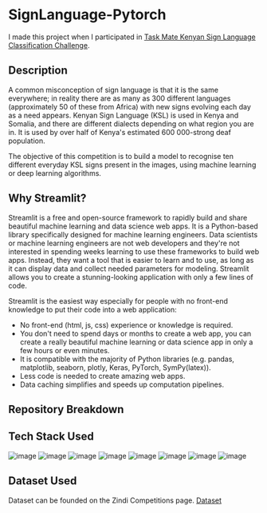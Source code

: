 # SignLanguage-Pytorch
I made this project when I participated in [Task Mate Kenyan Sign Language Classification Challenge](https://zindi.africa/competitions/kenyan-sign-language-classification-challenge).

## Description
A common misconception of sign language is that it is the same everywhere; in reality there are as many as 300 different languages (approximately 50 of these from Africa) with new signs evolving each day as a need appears. Kenyan Sign Language (KSL) is used in Kenya and Somalia, and there are different dialects depending on what region you are in. It is used by over half of Kenya's estimated 600 000-strong deaf population.

The objective of this competition is to build a model to recognise ten different everyday KSL signs present in the images, using machine learning or deep learning algorithms.

## Why Streamlit?
Streamlit is a free and open-source framework to rapidly build and share beautiful machine learning and data science web apps. It is a Python-based library specifically designed for machine learning engineers. Data scientists or machine learning engineers are not web developers and they're not interested in spending weeks learning to use these frameworks to build web apps. Instead, they want a tool that is easier to learn and to use, as long as it can display data and collect needed parameters for modeling. Streamlit allows you to create a stunning-looking application with only a few lines of code.

Streamlit is the easiest way especially for people with no front-end knowledge to put their code into a web application:

- No front-end (html, js, css) experience or knowledge is required.
- You don't need to spend days or months to create a web app, you can create a really beautiful machine learning or data science app in only a few hours or even minutes.
- It is compatible with the majority of Python libraries (e.g. pandas, matplotlib, seaborn, plotly, Keras, PyTorch, SymPy(latex)).
- Less code is needed to create amazing web apps.
- Data caching simplifies and speeds up computation pipelines.

## Repository Breakdown


## Tech Stack Used
![image](https://img.shields.io/badge/Python-3776AB?style=for-the-badge&logo=python&logoColor=white)
![image](https://img.shields.io/badge/Numpy-013243?style=for-the-badge&logo=numpy&logoColor=white)
![image](https://img.shields.io/badge/Pandas-130654?style=for-the-badge&logo=pandas&logoColor=white)
![image](https://img.shields.io/badge/matplotlib-b2feb0?style=for-the-badge&logo=matplotlib&logoColor=white)
![image](https://img.shields.io/badge/scikit_learn-F7931E?style=for-the-badge&logo=scikit-learn&logoColor=white)
![image](https://img.shields.io/badge/opencv-8BDA67?style=for-the-badge&logo=opencv&logoColor=white)
![image](https://img.shields.io/badge/Streamlit-EA6566?style=for-the-badge&logo=streamlit&logoColor=white)
![image](https://img.shields.io/badge/PyTorch-D04139?style=for-the-badge&logo=pytorch&logoColor=white)

## Dataset Used
Dataset can be founded on the Zindi Competitions page.
[Dataset](https://zindi.africa/competitions/kenyan-sign-language-classification-challenge/data)


